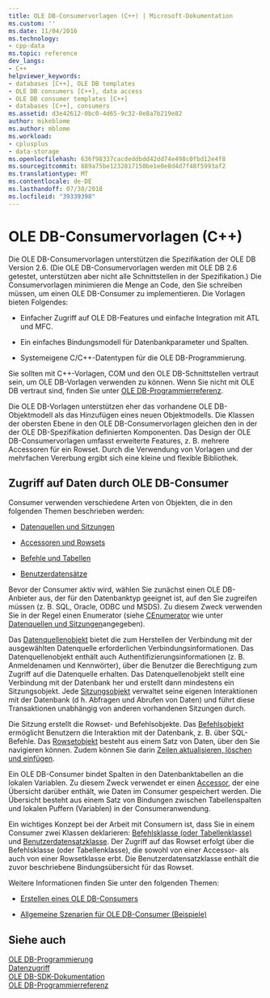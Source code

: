 ```yaml
---
title: OLE DB-Consumervorlagen (C++) | Microsoft-Dokumentation
ms.custom: ''
ms.date: 11/04/2016
ms.technology:
- cpp-data
ms.topic: reference
dev_langs:
- C++
helpviewer_keywords:
- databases [C++], OLE DB templates
- OLE DB consumers [C++], data access
- OLE DB consumer templates [C++]
- databases [C++], consumers
ms.assetid: d3e42612-0bc0-4d65-9c32-0e8a7b219e82
author: mikeblome
ms.author: mblome
ms.workload:
- cplusplus
- data-storage
ms.openlocfilehash: 636f98337cacdeddbdd42dd74e498c0fbd12e4f8
ms.sourcegitcommit: 889a75be1232817150be1e0e8d4d7f48f5993af2
ms.translationtype: MT
ms.contentlocale: de-DE
ms.lasthandoff: 07/30/2018
ms.locfileid: "39339398"
---
```

# <a name="ole-db-consumer-templates-c"></a>OLE DB-Consumervorlagen (C++)
Die OLE DB-Consumervorlagen unterstützen die Spezifikation der OLE DB Version 2.6. (Die OLE DB-Consumervorlagen werden mit OLE DB 2.6 getestet, unterstützen aber nicht alle Schnittstellen in der Spezifikation.) Die Consumervorlagen minimieren die Menge an Code, den Sie schreiben müssen, um einen OLE DB-Consumer zu implementieren. Die Vorlagen bieten Folgendes:  
  
-   Einfacher Zugriff auf OLE DB-Features und einfache Integration mit ATL und MFC.  
  
-   Ein einfaches Bindungsmodell für Datenbankparameter und Spalten.  
  
-   Systemeigene C/C++-Datentypen für die OLE DB-Programmierung.  
  
 Sie sollten mit C++-Vorlagen, COM und den OLE DB-Schnittstellen vertraut sein, um OLE DB-Vorlagen verwenden zu können. Wenn Sie nicht mit OLE DB vertraut sind, finden Sie unter [OLE DB-Programmierreferenz](https://msdn.microsoft.com/library/ms718124.aspx).  
  
 Die OLE DB-Vorlagen unterstützen eher das vorhandene OLE DB-Objektmodell als das Hinzufügen eines neuen Objektmodells. Die Klassen der obersten Ebene in den OLE DB-Consumervorlagen gleichen den in der der OLE DB-Spezifikation definierten Komponenten. Das Design der OLE DB-Consumervorlagen umfasst erweiterte Features, z. B. mehrere Accessoren für ein Rowset. Durch die Verwendung von Vorlagen und der mehrfachen Vererbung ergibt sich eine kleine und flexible Bibliothek.  
  
## <a name="how-ole-db-consumers-access-data"></a>Zugriff auf Daten durch OLE DB-Consumer  
 Consumer verwenden verschiedene Arten von Objekten, die in den folgenden Themen beschrieben werden:  
  
-   [Datenquellen und Sitzungen](../../data/oledb/data-sources-and-sessions.md)  
  
-   [Accessoren und Rowsets](../../data/oledb/accessors-and-rowsets.md)  
  
-   [Befehle und Tabellen](../../data/oledb/commands-and-tables.md)  
  
-   [Benutzerdatensätze](../../data/oledb/user-records.md)  
  
 Bevor der Consumer aktiv wird, wählen Sie zunächst einen OLE DB-Anbieter aus, der für den Datenbanktyp geeignet ist, auf den Sie zugreifen müssen (z. B. SQL, Oracle, ODBC und MSDS). Zu diesem Zweck verwenden Sie in der Regel einen Enumerator (siehe [CEnumerator](../../data/oledb/cenumerator-class.md) wie unter [Datenquellen und Sitzungen](../../data/oledb/data-sources-and-sessions.md)angegeben).  
  
 Das [Datenquellenobjekt](../../data/oledb/data-sources-and-sessions.md) bietet die zum Herstellen der Verbindung mit der ausgewählten Datenquelle erforderlichen Verbindungsinformationen. Das Datenquellenobjekt enthält auch Authentifizierungsinformationen (z. B. Anmeldenamen und Kennwörter), über die Benutzer die Berechtigung zum Zugriff auf die Datenquelle erhalten. Das Datenquellenobjekt stellt eine Verbindung mit der Datenbank her und erstellt dann mindestens ein Sitzungsobjekt. Jede [Sitzungsobjekt](../../data/oledb/data-sources-and-sessions.md) verwaltet seine eigenen Interaktionen mit der Datenbank (d h. Abfragen und Abrufen von Daten) und führt diese Transaktionen unabhängig von anderen vorhandenen Sitzungen durch.  
  
 Die Sitzung erstellt die Rowset- und Befehlsobjekte. Das [Befehlsobjekt](../../data/oledb/commands-and-tables.md) ermöglicht Benutzern die Interaktion mit der Datenbank, z. B. über SQL-Befehle. Das [Rowsetobjekt](../../data/oledb/accessors-and-rowsets.md) besteht aus einem Satz von Daten, über den Sie navigieren können. Zudem können Sie darin [Zeilen aktualisieren, löschen und einfügen](../../data/oledb/updating-rowsets.md).  
  
 Ein OLE DB-Consumer bindet Spalten in den Datenbanktabellen an die lokalen Variablen. Zu diesem Zweck verwendet er einen [Accessor](../../data/oledb/accessors-and-rowsets.md), der eine Übersicht darüber enthält, wie Daten im Consumer gespeichert werden. Die Übersicht besteht aus einem Satz von Bindungen zwischen Tabellenspalten und lokalen Puffern (Variablen) in der Consumeranwendung.  
  
 Ein wichtiges Konzept bei der Arbeit mit Consumern ist, dass Sie in einem Consumer zwei Klassen deklarieren: [Befehlsklasse (oder Tabellenklasse)](../../data/oledb/commands-and-tables.md) und [Benutzerdatensatzklasse](../../data/oledb/user-records.md). Der Zugriff auf das Rowset erfolgt über die Befehlsklasse (oder Tabellenklasse), die sowohl von einer Accessor- als auch von einer Rowsetklasse erbt. Die Benutzerdatensatzklasse enthält die zuvor beschriebene Bindungsübersicht für das Rowset.  
  
 Weitere Informationen finden Sie unter den folgenden Themen:  
  
-   [Erstellen eines OLE DB-Consumers](../../data/oledb/creating-an-ole-db-consumer.md)  
  
-   [Allgemeine Szenarien für OLE DB-Consumer (Beispiele)](../../data/oledb/working-with-ole-db-consumer-templates.md)  
  
## <a name="see-also"></a>Siehe auch  
 [OLE DB-Programmierung](../../data/oledb/ole-db-programming.md)   
 [Datenzugriff](../data-access-in-cpp.md)   
 [OLE DB-SDK-Dokumentation](https://msdn.microsoft.com/library/ms722784.aspx)   
 [OLE DB-Programmierreferenz](https://msdn.microsoft.com/library/ms713643.aspx)
